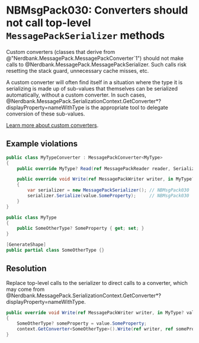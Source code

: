 # NBMsgPack030: Converters should not call top-level `MessagePackSerializer` methods

Custom converters (classes that derive from @"Nerdbank.MessagePack.MessagePackConverter`1") should not make calls to @Nerdbank.MessagePack.MessagePackSerializer.
Such calls risk resetting the stack guard, unnecessary cache misses, etc.

A custom converter will often find itself in a situation where the type it is serializing is made up of sub-values that themselves can be serialized automatically, without a custom converter.
In such cases, @Nerdbank.MessagePack.SerializationContext.GetConverter*?displayProperty=nameWithType is the appropriate tool to delegate conversion of these sub-values.

[Learn more about custom converters](../docs/custom-converters.md).

## Example violations

```cs
public class MyTypeConverter : MessagePackConverter<MyType>
{
    public override MyType? Read(ref MessagePackReader reader, SerializationContext context) => throw new System.NotImplementedException();

    public override void Write(ref MessagePackWriter writer, in MyType? value, SerializationContext context)
    {
        var serializer = new MessagePackSerializer(); // NBMsgPack030
        serializer.Serialize(value.SomeProperty);     // NBMsgPack030
    }
}

public class MyType
{
    public SomeOtherType? SomeProperty { get; set; }
}

[GenerateShape]
public partial class SomeOtherType {}
```

## Resolution

Replace top-level calls to the serializer to direct calls to a converter, which may come from @Nerdbank.MessagePack.SerializationContext.GetConverter*?displayProperty=nameWithType.

```cs
public override void Write(ref MessagePackWriter writer, in MyType? value, SerializationContext context)
{
    SomeOtherType? someProperty = value.SomeProperty;
    context.GetConverter<SomeOtherType>().Write(ref writer, ref someProperty, context);
}
```
